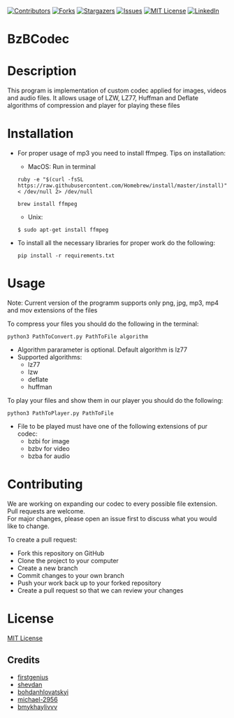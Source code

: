 [![Contributors][contributors-shield]][contributors-url]
[![Forks][forks-shield]][forks-url]
[![Stargazers][stars-shield]][stars-url]
[![Issues][issues-shield]][issues-url]
[![MIT License][license-shield]][license-url]
[![LinkedIn][linkedin-shield]][linkedin-url]


# BzBCodec

# Description

This program is implementation of custom codec applied for images, videos and audio files.
It allows usage of LZW, LZ77, Huffman and Deflate algorithms of compression and player for
playing these files

# Installation

 - For proper usage of mp3 you need to install ffmpeg. Tips on installation:

    * MacOS:
    Run in terminal
    ```
    ruby -e "$(curl -fsSL https://raw.githubusercontent.com/Homebrew/install/master/install)" < /dev/null 2> /dev/null
    ```
    ```
    brew install ffmpeg
    ```

    * Unix:
    ```
    $ sudo apt-get install ffmpeg
    ```
 - To install all the necessary libraries for proper work do the following:
    ```
    pip install -r requirements.txt
    ```
# Usage
Note: Current version of the programm supports only png, jpg, mp3, mp4 and mov extensions of the files

To compress your files you should do the following in the terminal:
```
python3 PathToConvert.py PathToFile algorithm
```
 * Algorithm pararameter is optional. Default algorithm is lz77
 * Supported algorithms:
   - lz77
   - lzw
   - deflate
   - huffman

To play your files and show them in our player you should do the following:
```
python3 PathToPlayer.py PathToFile
```
 * File to be played must have one of the following extensions of pur codec:
   - bzbi for image
   - bzbv for video
   - bzba for audio

# Contributing

We are working on expanding our codec to every possible file extension.
Pull requests are welcome. \
For major changes, please open an issue first to discuss what you would like to change.

To create a pull request:

* Fork this repository on GitHub 
* Clone the project to your computer 
* Create a new branch 
* Commit changes to your own branch
* Push your work back up to your forked repository
* Create a pull request so that we can review your changes

# License
[MIT License](https://choosealicense.com/licenses/mit/)


## Credits

* [firstgenius](https://github.com/firstgenius)
* [shevdan](https://github.com/shevdan)
* [bohdanhlovatskyi](https://github.com/bohdanhlovatskyi)
* [michael-2956](https://github.com/michael-2956)
* [bmykhaylivvv](https://github.com/bmykhaylivvv)





[contributors-shield]: https://img.shields.io/github/contributors/UCUBezB/BzBCodec.svg?style=for-the-badge
[contributors-url]: https://github.com/UCUBezB/BzBCodec/graphs/contributors
[forks-shield]: https://img.shields.io/github/forks/UCUBezB/BzBCodec.svg?style=for-the-badge
[forks-url]: https://github.com/UCUBezB/BzBCodec/network/members
[stars-shield]: https://img.shields.io/github/stars/UCUBezB/BzBCodec.svg?style=for-the-badge
[stars-url]: https://github.com/UCUBezB/BzBCodec/stargazers
[issues-shield]: https://img.shields.io/github/issues/UCUBezB/BzBCodec.svg?style=for-the-badge
[issues-url]: https://github.com/UCUBezB/BzBCodec/issues
[license-shield]: https://img.shields.io/github/license/UCUBezB/BzBCodec.svg?style=for-the-badge
[license-url]: https://github.com/UCUBezB/BzBCodec/blob/master/LICENSE
[linkedin-shield]: https://img.shields.io/badge/-LinkedIn-black.svg?style=for-the-badge&logo=linkedin&colorB=555
[linkedin-url]: https://www.linkedin.com/in/yaroslav-brovchenko-247477205/
